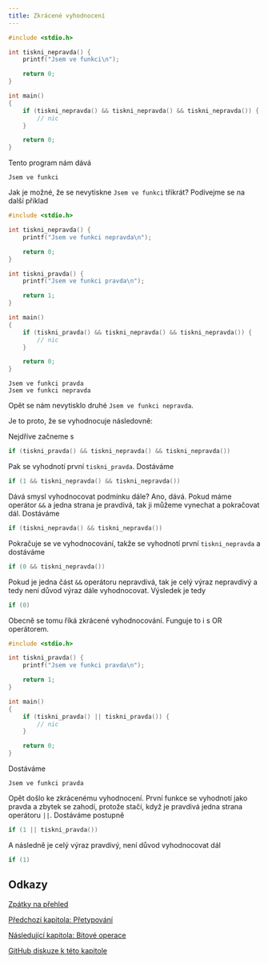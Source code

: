 ```yaml
---
title: Zkrácené vyhodnocení
---
```


```c
#include <stdio.h>

int tiskni_nepravda() {
    printf("Jsem ve funkci\n");

    return 0;
}

int main()
{
    if (tiskni_nepravda() && tiskni_nepravda() && tiskni_nepravda()) {
        // nic
    }

    return 0;
}
```
Tento program nám dává
```
Jsem ve funkci
```

Jak je možné, že se nevytiskne `Jsem ve funkci` třikrát? Podívejme se na další příklad


```c
#include <stdio.h>

int tiskni_nepravda() {
    printf("Jsem ve funkci nepravda\n");

    return 0;
}

int tiskni_pravda() {
    printf("Jsem ve funkci pravda\n");

    return 1;
}

int main()
{
    if (tiskni_pravda() && tiskni_nepravda() && tiskni_nepravda()) {
        // nic
    }

    return 0;
}
```

```
Jsem ve funkci pravda
Jsem ve funkci nepravda
```

Opět se nám nevytisklo druhé `Jsem ve funkci nepravda`.

Je to proto, že se vyhodnocuje následovně:

Nejdříve začneme s 
```c
if (tiskni_pravda() && tiskni_nepravda() && tiskni_nepravda())
```

Pak se vyhodnotí první `tiskni_pravda`. Dostáváme
```c
if (1 && tiskni_nepravda() && tiskni_nepravda())
```

Dává smysl vyhodnocovat podmínku dále? Ano, dává. Pokud máme operátor `&&` a jedna strana je pravdivá, tak ji můžeme vynechat a pokračovat dál. Dostáváme

```c
if (tiskni_nepravda() && tiskni_nepravda())
```

Pokračuje se ve vyhodnocování, takže se vyhodnotí první `tiskni_nepravda` a dostáváme

```c
if (0 && tiskni_nepravda())
```

Pokud je jedna část `&&` operátoru nepravdivá, tak je celý výraz nepravdivý a tedy není důvod výraz dále vyhodnocovat. Výsledek je tedy

```c
if (0)
```

Obecně se tomu říká zkrácené vyhodnocování. Funguje to i s OR operátorem.

```c
#include <stdio.h>

int tiskni_pravda() {
    printf("Jsem ve funkci pravda\n");

    return 1;
}

int main()
{
    if (tiskni_pravda() || tiskni_pravda()) {
        // nic
    }

    return 0;
}
```

Dostáváme

```
Jsem ve funkci pravda
```

Opět došlo ke zkrácenému vyhodnocení. První funkce se vyhodnotí jako pravda a zbytek se zahodí, protože stačí, když je pravdivá jedna strana operátoru `||`. Dostáváme postupně

```c
if (1 || tiskni_pravda())
```

A následně je celý výraz pravdivý, není důvod vyhodnocovat dál

```c
if (1)
```


## Odkazy
[Zpátky na přehled](./index.md)

[Předchozí kapitola: Přetypování](./volitelne-pretypovani.md)

[Následující kapitola: Bitové operace](./volitelne-bitove-operace.md)

[GitHub diskuze k této kapitole](https://github.com/tomasbruckner/c_lectures/discussions/42)

